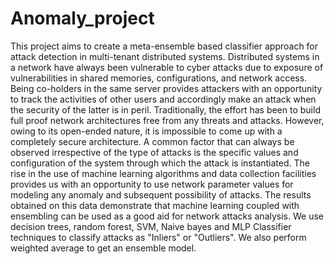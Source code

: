 # Anomaly_project
This project aims to create a meta-ensemble based classifier approach for attack detection in multi-tenant distributed systems.
Distributed systems in a network have always been vulnerable to cyber attacks due to exposure of vulnerabilities in shared memories, configurations, and network access.
Being co-holders in the same server provides attackers with an opportunity to track the activities of other users and accordingly make an attack when the security of the latter is in peril.
Traditionally, the effort has been to build full proof network architectures free from any threats and attacks. 
However, owing to its open-ended nature, it is impossible to come up with a completely secure architecture.
A common factor that can always be observed irrespective of the type of attacks is the specific values and configuration of the system through which the attack is instantiated. 
The rise in the use of machine learning algorithms and data collection facilities provides us with an opportunity to use network parameter values for modeling any anomaly and subsequent possibility of attacks.
The results obtained on this data demonstrate that machine learning coupled with ensembling can be used as a good aid for network attacks analysis. 
We use decision trees, random forest, SVM, Naive bayes and MLP Classifier techniques to classify attacks as "Inliers" or "Outliers". We also perform weighted average to get an ensemble model.
